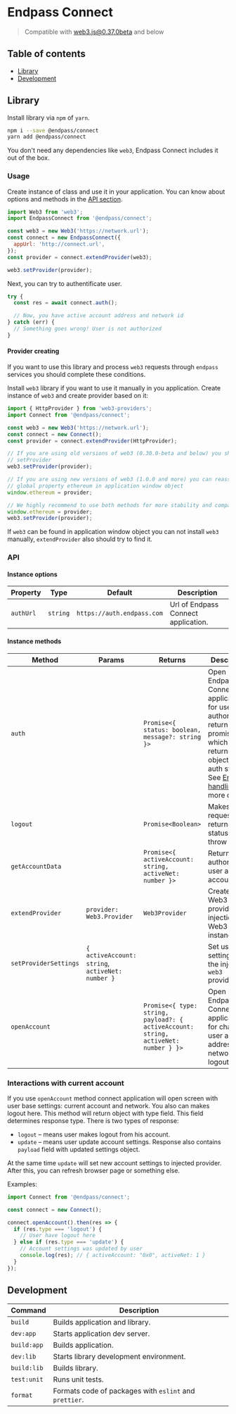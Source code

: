 # Endpass Connect

> Compatible with web3.js@0.37.0beta and below

## Table of contents

- [Library](#library)
- [Development](#development)

## Library

Install library via `npm` of `yarn`.

```bash
npm i --save @endpass/connect
yarn add @endpass/connect
```

You don't need any dependencies like `web3`, Endpass Connect includes it out of
the box.

### Usage

Create instance of class and use it in your application. You can know about
options and methods in the [API section](#api).

```js
import Web3 from 'web3';
import EndpassConnect from '@endpass/connect';

const web3 = new Web3('https://network.url');
const connect = new EndpassConnect({
  appUrl: 'http://connect.url',
});
const provider = connect.extendProvider(web3);

web3.setProvider(provider);
```

Next, you can try to authentificate user.

```js
try {
  const res = await connect.auth();

  // Now, you have active account address and network id
} catch (err) {
  // Something goes wrong! User is not authorized
}
```

#### Provider creating

If you want to use this library and process `web3` requests through `endpass` services you should complete these conditions.

Install `web3` library if you want to use it manually in you application. Create instance of `web3` and create provider based on it:

```js
import { HttpProvider } from 'web3-providers';
import Connect from '@endpass/connect';

const web3 = new Web3('https://network.url');
const connect = new Connect();
const provider = connect.extendProvider(HttpProvider);

// If you are using old versions of web3 (0.30.0-beta and below) you should call
// setProvider
web3.setProvider(provider);

// If you are using new versions of web3 (1.0.0 and more) you can reassign
// global property ethereum in application window object
window.ethereum = provider;

// We highly recommend to use both methods for more stability and compatibility
window.ethereum = provider;
web3.setProvider(provider);
```

If `web3` can be found in application window object you can not install `web3`
manually, `extendProvider` also should try to find it.

### API

#### Instance options

| Property  | Type     | Default                    | Description                         |
| --------- | -------- | -------------------------- | ----------------------------------- |
| `authUrl` | `string` | `https://auth.endpass.com` | Url of Endpass Connect application. |

#### Instance methods

| Method                | Params                                           | Returns                                                                             | Description                                                                                                                                                               |
| --------------------- | ------------------------------------------------ | ----------------------------------------------------------------------------------- | ------------------------------------------------------------------------------------------------------------------------------------------------------------------------- |
| `auth`                |                                                  | `Promise<{ status: boolean, message?: string }>`                                    | Open Endpass Connect application for user authorization, return promise, which returns object with auth status. See [Errors handling](#errors-handling) for more details. |
| `logout`              |                                                  | `Promise<Boolean>`                                                                  | Makes logout request and returns status or throw error                                                                                                                    |
| `getAccountData`      |                                                  | `Promise<{ activeAccount: string, activeNet: number }>`                             | Returns authorized user active account.                                                                                                                                   |
| `extendProvider`      | `provider: Web3.Provider`                        | `Web3Provider`                                                                      | Creates Web3 provider for injection in Web3 instance.                                                                                                                     |
| `setProviderSettings` | `{ activeAccount: string`, `activeNet: number }` |                                                                                     | Set user settings to the injected `web3` provider.                                                                                                                        |
| `openAccount`         |                                                  | `Promise<{ type: string, payload?: { activeAccount: string, activeNet: number } }>` | Open Endpass Connect application for change user active address, network or logout                                                                                        |

### Interactions with current account

If you use `openAccount` method connect application will open screen with user base settings: current account and network.
You also can makes logout here. This method will return object with type field. This field determines response type. There is
two types of response:

- `logout` – means user makes logout from his account.
- `update` – means user update account settings. Response also contains `payload` field with updated settings object.

At the same time `update` will set new account settings to injected provider. After this, you can refresh browser page
or something else.

Examples:

```js
import Connect from '@endpass/connect';

const connect = new Connect();

connect.openAccount().then(res => {
  if (res.type === 'logout') {
    // User have logout here
  } else if (res.type === 'update') {
    // Account settings was updated by user
    console.log(res); // { activeAccount: "0x0", activeNet: 1 }
  }
});
```

## Development

| Command     | Description                                            |
| ----------- | ------------------------------------------------------ |
| `build`     | Builds application and library.                        |
| `dev:app`   | Starts application dev server.                         |
| `build:app` | Builds application.                                    |
| `dev:lib`   | Starts library development environment.                |
| `build:lib` | Builds library.                                        |
| `test:unit` | Runs unit tests.                                       |
| `format`    | Formats code of packages with `eslint` and `prettier`. |
